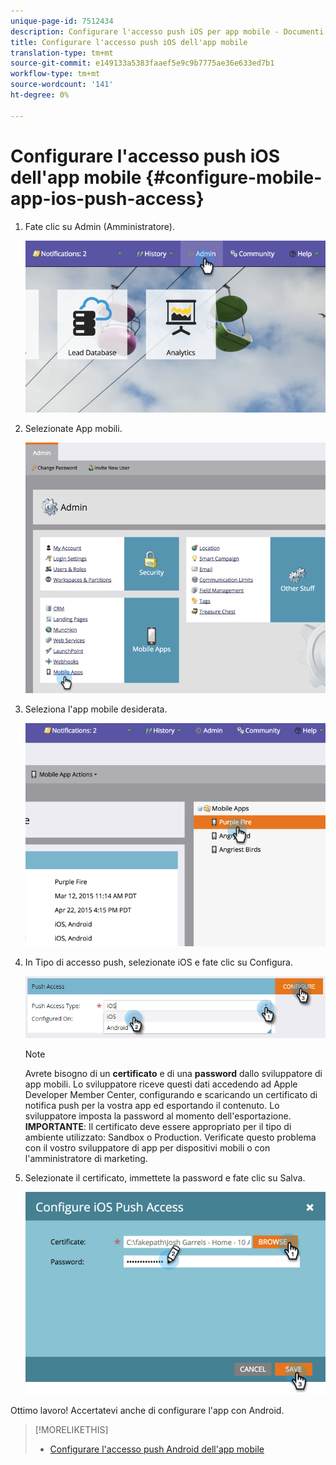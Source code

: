 ```yaml
---
unique-page-id: 7512434
description: Configurare l'accesso push iOS per app mobile - Documenti Marketo - Documentazione prodotto
title: Configurare l'accesso push iOS dell'app mobile
translation-type: tm+mt
source-git-commit: e149133a5383faaef5e9c9b7775ae36e633ed7b1
workflow-type: tm+mt
source-wordcount: '141'
ht-degree: 0%

---
```



# Configurare l&#39;accesso push iOS dell&#39;app mobile {#configure-mobile-app-ios-push-access}

1. Fate clic su Admin (Amministratore).

   ![](assets/image2015-4-22-16-3a12-3a32.png)

1. Selezionate App mobili.

   ![](assets/image2015-4-22-16-3a14-3a29.png)

1. Seleziona l&#39;app mobile desiderata.

   ![](assets/image2015-4-22-16-3a33-3a19.png)

1. In Tipo di accesso push, selezionate iOS e fate clic su Configura.

   ![](assets/image2016-6-10-11-3a37-3a9.png)

   >[!NOTE]
   >
   >Avrete bisogno di un **certificato** e di una **password** dallo sviluppatore di app mobili. Lo sviluppatore riceve questi dati accedendo ad Apple Developer Member Center, configurando e scaricando un certificato di notifica push per la vostra app ed esportando il contenuto. Lo sviluppatore imposta la password al momento dell&#39;esportazione. **IMPORTANTE**: Il certificato deve essere appropriato per il tipo di ambiente utilizzato: Sandbox o Production. Verificate questo problema con il vostro sviluppatore di app per dispositivi mobili o con l&#39;amministratore di marketing.

1. Selezionate il certificato, immettete la password e fate clic su Salva.

   ![](assets/image2015-4-22-17-3a19-3a18.png)

Ottimo lavoro! Accertatevi anche di configurare l&#39;app con Android.

>[!MORELIKETHIS]
>
>* [Configurare l&#39;accesso push Android dell&#39;app mobile](configure-mobile-app-android-push-access.md)

>



